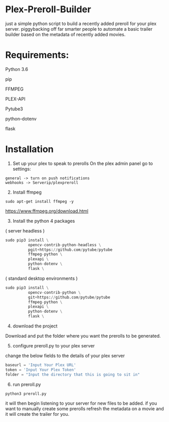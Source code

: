 # Plex-Preroll-Builder
just a simple python script to build a recently added preroll for your plex server. piggybacking off far smarter people to automate a basic trailer builder based on the metadata of recently added movies.

# Requirements:
Python 3.6

pip

FFMPEG

PLEX-API

Pytube3

python-dotenv

flask



# Installation
1. Set up your plex to speak to prerolls
On the plex admin panel go to settings:
```
general -> turn on push notifications
webhooks -> Serverip/plexpreroll
```
2. Install ffmpeg
``` ( ubuntu / debian based )
sudo apt-get install ffmpeg -y
``` 

https://www.ffmpeg.org/download.html

3. Install the python 4 packages 

( server headless )
```python
sudo pip3 install \
          opencv-contrib-python-headless \
          pgit+https://github.com/pytube/pytube
          ffmpeg-python \
          plexapi \
          python-dotenv \
          flask \
```
( standard desktop environments ) 
```python
sudo pip3 install \
          opencv-contrib-python \
          git+https://github.com/pytube/pytube
          ffmpeg-python \
          plexapi \
          python-dotenv \
          flask \

```

4. download the project

Download and put the folder where you want the prerolls to be generated.

5. configure preroll.py to your plex server

change the below fields to the details of your plex server

```python
baseurl = 'Input Your Plex URL'
token = 'Input Your Plex Token'
folder = "Input the directory that this is going to sit in"
```

6. run preroll.py
```
python3 preroll.py
```

it will then begin listening to your server for new files to be added. if you want to manually create some prerolls refresh the metadata on a movie and it will create the trailer for you.